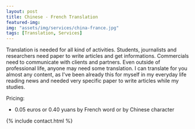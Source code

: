 ```yaml
---
layout: post
title: Chinese - French Translation
featured-img:
img: "assets/img/services/china-france.jpg"
tags: [Translation, Services]
---
```


Translation is needed for all kind of activities. Students, journalists and researchers need paper to write articles and get informations. Commercials need to communicate with clients and partners. Even outside of professional life, anyone may need some translation. I can translate for you almost any content, as I've been already this for myself in my everyday life reading news and needed very specific paper to write articles while my studies.

Pricing:
<ul>
	<li>0.05 euros or 0.40 yuans by French word or by Chinese character</li>
</ul>

{% include contact.html %}

